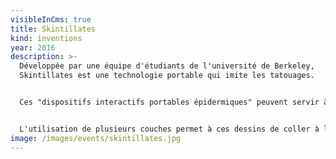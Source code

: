 ```yaml
---
visibleInCms: true
title: Skintillates
kind: inventions
year: 2016
description: >-
  Développée par une équipe d'étudiants de l'université de Berkeley,
  Skintillates est une technologie portable qui imite les tatouages.


  Ces "dispositifs interactifs portables épidermiques" peuvent servir à tout, des écrans passifs et actifs sur la peau aux capteurs capacitifs et résistifs pour contrôler les gadgets, en passant par les jauges de contrainte pour la détection de la posture.


  L'utilisation de plusieurs couches permet à ces dessins de coller à la peau, d'intégrer divers éléments électroniques et de rendre l'art visible pour les autres. L'électronique peut signifier que les tatouages peuvent intégrer des capteurs, voire des LED. Dans un cas au moins, ces lumières sont programmées pour clignoter au rythme de la musique, pilotées par un Arduino caché sous les vêtements du porteur.
image: /images/events/skintillates.jpg
---
```

